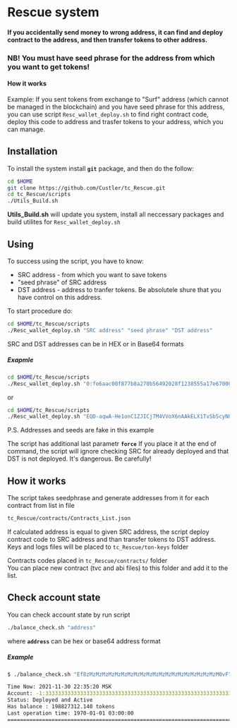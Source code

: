 # Rescue system 

#### If you accidentally send money to wrong address, it can find and deploy contract to the address, and then transfer tokens to other address.

### NB! You must have seed phrase for the address from which you want to get tokens!  

#### How it works  

Example: If you sent tokens from exchange to "Surf" address (which cannot be managed in the blockchain) and you have seed phrase for this address, you can use script `Resc_wallet_deploy.sh` to find right contract code, deploy this code to address and trasfer tokens to your address, which you can manage.

## Installation
To install the system install **`git`** package, and then do the follow:
```bash
cd $HOME
git clone https://github.com/Custler/tc_Rescue.git
cd tc_Rescue/scripts
./Utils_Build.sh
```

**Utils_Build.sh** will update you system, install all neccessary packages and build utilites for `Resc_wallet_deploy.sh`

## Using
To success using the script, you have to know:
 - SRC address - from which you want to save tokens
 - "seed phrase" of SRC address
 - DST address - address to tranfer tokens. Be absolutele shure that you have control on this address.

To start procedure do:

```bash
cd $HOME/tc_Rescue/scripts
./Resc_wallet_deploy.sh "SRC address" "seed phrase" "DST address"  
```
SRC and DST addresses can be in HEX or in Base64 formats

##### Exapmle

```bash
cd $HOME/tc_Rescue/scripts
./Resc_wallet_deploy.sh "0:fe6aac00f877b8a270b56492028f1238555a17e670009042d7d53bd26d273234" "hurt  envelope inflict trip truth latin prosper coffee spy chair legend finger" "0:905D4D712F0EF0EAE11CAF89678D2F2CE1A533E080E8D33A1BC6CA4F750846E9"  
```
or 
```bash
cd $HOME/tc_Rescue/scripts
./Resc_wallet_deploy.sh "EQD-aqwA-He1onC1ZJICj7M4VVoX6nAAkELX1TvSbScyNOzZ" "hurt envelope inflict trip truth latin prosper coffee spy chair legend finger" "EQCQXU1xLw9w6uEcr4pK_S1s4aUz4IDo0zobxspPdQhG3eYZ"  
```
P.S. Addresses and seeds are fake in this example

The script has additional last parametr **`force`** If you place it at the end of command, the script will ignore checking SRC for already deployed and that DST is not deployed. It's dangerous. Be carefully!


## How it works

The script takes seedphrase and generate addresses from it for each contract from list in file  
```bash
tc_Rescue/contracts/Contracts_List.json  
```
If calculated address is equal to given SRC address, the script deploy contract code to SRC address and than transfer tokens to DST address.
Keys and logs files will be placed to `tc_Rescue/ton-keys` folder

Contracts codes placed in `tc_Rescue/contracts/` folder  
You can place new contract (tvc and abi files) to this folder and add it to the list. 

## Check account state

You can check account state by run script

```bash
./balance_check.sh "address"
```

where **`address`** can be hex or base64 address format

##### Example

```bash
$ ./balance_check.sh "Ef8zMzMzMzMzMzMzMzMzMzMzMzMzMzMzMzMzMzMzMzMzM0vF"

Time Now: 2021-11-30 22:35:20 MSK
Account: -1:3333333333333333333333333333333333333333333333333333333333333333
Status: Deployed and Active
Has balance : 198827312.140 tokens
Last operation time: 1970-01-01 03:00:00
==================================================================================================
```